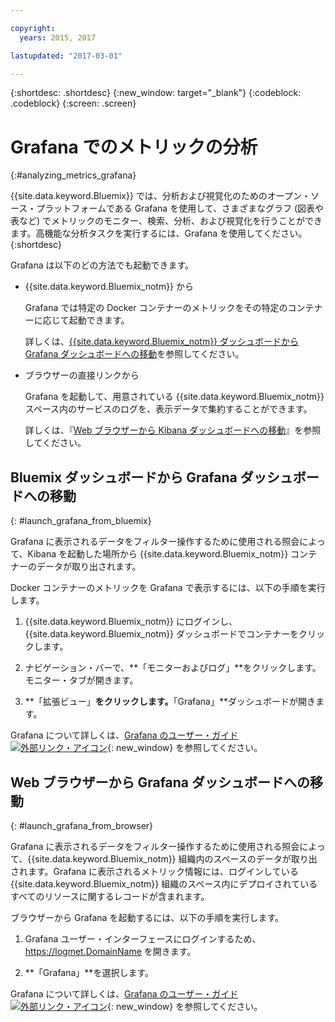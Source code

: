```yaml
---

copyright:
  years: 2015, 2017

lastupdated: "2017-03-01"

---
```



{:shortdesc: .shortdesc}
{:new_window: target="_blank"}
{:codeblock: .codeblock}
{:screen: .screen}

# Grafana でのメトリックの分析
{:#analyzing_metrics_grafana}

{{site.data.keyword.Bluemix}} では、分析および視覚化のためのオープン・ソース・プラットフォームである Grafana を使用して、さまざまなグラフ (図表や表など) でメトリックのモニター、検索、分析、および視覚化を行うことができます。高機能な分析タスクを実行するには、Grafana を使用してください。
{:shortdesc}

Grafana は以下のどの方法でも起動できます。

* {{site.data.keyword.Bluemix_notm}} から

    Grafana では特定の Docker コンテナーのメトリックをその特定のコンテナーに応じて起動できます。 
    
    詳しくは、[{{site.data.keyword.Bluemix_notm}} ダッシュボードから
    Grafana ダッシュボードへの移動](monitoring_analyzing_metrics_grafana.html#launch_grafana_from_bluemix)を参照してください。

* ブラウザーの直接リンクから

    Grafana を起動して、用意されている {{site.data.keyword.Bluemix_notm}} スペース内のサービスのログを、表示データで集約することができます。
    
    詳しくは、『[Web ブラウザーから Kibana ダッシュボードへの移動](monitoring_analyzing_metrics_grafana.html#launch_grafana_from_browser)』を参照してください。
    


##  Bluemix ダッシュボードから Grafana ダッシュボードへの移動
{: #launch_grafana_from_bluemix}

Grafana に表示されるデータをフィルター操作するために使用される照会によって、Kibana を起動した場所から {{site.data.keyword.Bluemix_notm}} コンテナーのデータが取り出されます。 

Docker コンテナーのメトリックを Grafana で表示するには、以下の手順を実行します。

1. {{site.data.keyword.Bluemix_notm}} にログインし、{{site.data.keyword.Bluemix_notm}} ダッシュボードでコンテナーをクリックします。 
    
2. ナビゲーション・バーで、**「モニターおよびログ」**をクリックします。モニター・タブが開きます。 
    
3. **「拡張ビュー」**をクリックします。**「Grafana」**ダッシュボードが開きます。

Grafana について詳しくは、[Grafana のユーザー・ガイド ![外部リンク・アイコン](../../../icons/launch-glyph.svg "外部リンク・アイコン")](http://docs.grafana.org/){: new_window} を参照してください。


##  Web ブラウザーから Grafana ダッシュボードへの移動
{: #launch_grafana_from_browser}

Grafana に表示されるデータをフィルター操作するために使用される照会によって、{{site.data.keyword.Bluemix_notm}} 組織内のスペースのデータが取り出されます。Grafana に表示されるメトリック情報には、ログインしている {{site.data.keyword.Bluemix_notm}} 組織のスペース内にデプロイされているすべてのリソースに関するレコードが含まれます。

ブラウザーから Grafana を起動するには、以下の手順を実行します。

1. Grafana ユーザー・インターフェースにログインするため、[https://logmet.<span class="keyword" data-hd-keyref="DomainName">DomainName</span>](https://logmet.{DomainName}) を開きます。

2. **「Grafana」**を選択します。
     
Grafana について詳しくは、[Grafana のユーザー・ガイド ![外部リンク・アイコン](../../../icons/launch-glyph.svg "外部リンク・アイコン")](http://docs.grafana.org/){: new_window} を参照してください。
